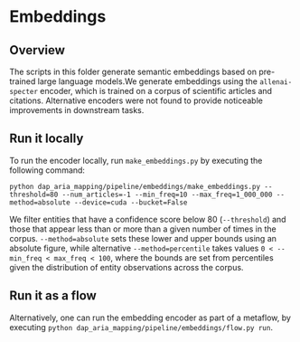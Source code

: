 # Embeddings

## Overview

The scripts in this folder generate semantic embeddings based on pre-trained large language models.We generate embeddings using the `allenai-specter` encoder, which is trained on a corpus of scientific articles and citations. Alternative encoders were not found to provide noticeable improvements in downstream tasks.

## Run it locally

To run the encoder locally, run `make_embeddings.py` by executing the following command:

`python dap_aria_mapping/pipeline/embeddings/make_embeddings.py --threshold=80 --num_articles=-1 --min_freq=10 --max_freq=1_000_000 --method=absolute --device=cuda --bucket=False`

We filter entities that have a confidence score below 80 (`--threshold`) and those that appear less than or more than a given number of times in the corpus. `--method=absolute` sets these lower and upper bounds using an absolute figure, while alternative `--method=percentile` takes values `0 < --min_freq < max_freq < 100`, where the bounds are set from percentiles given the distribution of entity observations across the corpus.

## Run it as a flow

Alternatively, one can run the embedding encoder as part of a metaflow, by executing `python dap_aria_mapping/pipeline/embeddings/flow.py run`.
